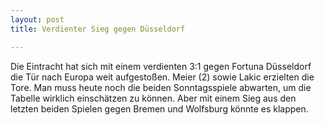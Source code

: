 ```yaml
---
layout: post
title: Verdienter Sieg gegen Düsseldorf

---
```


Die Eintracht hat sich mit einem verdienten 3:1 gegen Fortuna Düsseldorf die Tür nach Europa weit aufgestoßen. Meier (2) sowie Lakic erzielten die Tore. Man muss heute noch die beiden Sonntagsspiele abwarten, um die Tabelle wirklich einschätzen zu können. Aber mit einem Sieg aus den letzten beiden Spielen gegen Bremen und Wolfsburg könnte es klappen. 


